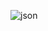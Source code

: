 ![json](https://user-images.githubusercontent.com/102238044/182006014-f445be2a-d4c3-4993-8fab-a81585836b7b.png)

